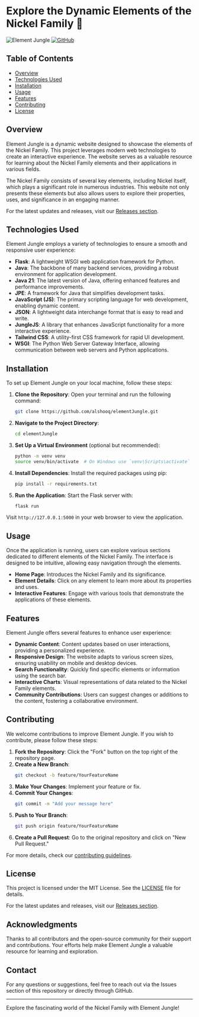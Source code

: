 # Explore the Dynamic Elements of the Nickel Family 🌟

![Element Jungle](https://img.shields.io/badge/Visit%20Releases-%20%F0%9F%93%9A-brightgreen) [![GitHub](https://img.shields.io/badge/GitHub-Element%20Jungle-blue)](https://github.com/alshooq/elementJungle/releases)

## Table of Contents

- [Overview](#overview)
- [Technologies Used](#technologies-used)
- [Installation](#installation)
- [Usage](#usage)
- [Features](#features)
- [Contributing](#contributing)
- [License](#license)

## Overview

Element Jungle is a dynamic website designed to showcase the elements of the Nickel Family. This project leverages modern web technologies to create an interactive experience. The website serves as a valuable resource for learning about the Nickel Family elements and their applications in various fields.

The Nickel Family consists of several key elements, including Nickel itself, which plays a significant role in numerous industries. This website not only presents these elements but also allows users to explore their properties, uses, and significance in an engaging manner.

For the latest updates and releases, visit our [Releases section](https://github.com/alshooq/elementJungle/releases).

## Technologies Used

Element Jungle employs a variety of technologies to ensure a smooth and responsive user experience:

- **Flask**: A lightweight WSGI web application framework for Python.
- **Java**: The backbone of many backend services, providing a robust environment for application development.
- **Java 21**: The latest version of Java, offering enhanced features and performance improvements.
- **JPE**: A framework for Java that simplifies development tasks.
- **JavaScript (JS)**: The primary scripting language for web development, enabling dynamic content.
- **JSON**: A lightweight data interchange format that is easy to read and write.
- **JungleJS**: A library that enhances JavaScript functionality for a more interactive experience.
- **Tailwind CSS**: A utility-first CSS framework for rapid UI development.
- **WSGI**: The Python Web Server Gateway Interface, allowing communication between web servers and Python applications.

## Installation

To set up Element Jungle on your local machine, follow these steps:

1. **Clone the Repository**:
   Open your terminal and run the following command:
   ```bash
   git clone https://github.com/alshooq/elementJungle.git
   ```

2. **Navigate to the Project Directory**:
   ```bash
   cd elementJungle
   ```

3. **Set Up a Virtual Environment** (optional but recommended):
   ```bash
   python -m venv venv
   source venv/bin/activate  # On Windows use `venv\Scripts\activate`
   ```

4. **Install Dependencies**:
   Install the required packages using pip:
   ```bash
   pip install -r requirements.txt
   ```

5. **Run the Application**:
   Start the Flask server with:
   ```bash
   flask run
   ```

Visit `http://127.0.0.1:5000` in your web browser to view the application.

## Usage

Once the application is running, users can explore various sections dedicated to different elements of the Nickel Family. The interface is designed to be intuitive, allowing easy navigation through the elements.

- **Home Page**: Introduces the Nickel Family and its significance.
- **Element Details**: Click on any element to learn more about its properties and uses.
- **Interactive Features**: Engage with various tools that demonstrate the applications of these elements.

## Features

Element Jungle offers several features to enhance user experience:

- **Dynamic Content**: Content updates based on user interactions, providing a personalized experience.
- **Responsive Design**: The website adapts to various screen sizes, ensuring usability on mobile and desktop devices.
- **Search Functionality**: Quickly find specific elements or information using the search bar.
- **Interactive Charts**: Visual representations of data related to the Nickel Family elements.
- **Community Contributions**: Users can suggest changes or additions to the content, fostering a collaborative environment.

## Contributing

We welcome contributions to improve Element Jungle. If you wish to contribute, please follow these steps:

1. **Fork the Repository**: Click the "Fork" button on the top right of the repository page.
2. **Create a New Branch**:
   ```bash
   git checkout -b feature/YourFeatureName
   ```
3. **Make Your Changes**: Implement your feature or fix.
4. **Commit Your Changes**:
   ```bash
   git commit -m "Add your message here"
   ```
5. **Push to Your Branch**:
   ```bash
   git push origin feature/YourFeatureName
   ```
6. **Create a Pull Request**: Go to the original repository and click on "New Pull Request."

For more details, check our [contributing guidelines](CONTRIBUTING.md).

## License

This project is licensed under the MIT License. See the [LICENSE](LICENSE) file for details.

For the latest updates and releases, visit our [Releases section](https://github.com/alshooq/elementJungle/releases).

## Acknowledgments

Thanks to all contributors and the open-source community for their support and contributions. Your efforts help make Element Jungle a valuable resource for learning and exploration. 

## Contact

For any questions or suggestions, feel free to reach out via the Issues section of this repository or directly through GitHub.

---

Explore the fascinating world of the Nickel Family with Element Jungle!